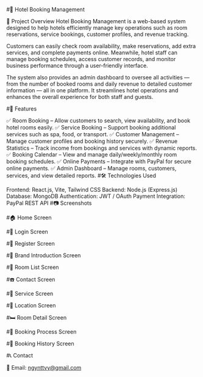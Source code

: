 #🏨 Hotel Booking Management

📌 Project Overview
Hotel Booking Management is a web-based system designed to help hotels efficiently manage key operations such as room reservations, service bookings, customer profiles, and revenue tracking.

Customers can easily check room availability, make reservations, add extra services, and complete payments online. Meanwhile, hotel staff can manage booking schedules, access customer records, and monitor business performance through a user-friendly interface.

The system also provides an admin dashboard to oversee all activities — from the number of booked rooms and daily revenue to detailed customer information — all in one platform. It streamlines hotel operations and enhances the overall experience for both staff and guests.

#🚀 Features

✅ Room Booking – Allow customers to search, view availability, and book hotel rooms easily.
✅ Service Booking – Support booking additional services such as spa, food, or transport.
✅ Customer Management – Manage customer profiles and booking history securely.
✅ Revenue Statistics – Track income from bookings and services with dynamic reports.
✅ Booking Calendar – View and manage daily/weekly/monthly room booking schedules.
✅ Online Payments – Integrate with PayPal for secure online payments.
✅ Admin Dashboard – Manage rooms, customers, services, and view detailed reports.
#🛠️ Technologies Used

Frontend: React.js, Vite, Tailwind CSS
Backend: Node.js (Express.js)
Database: MongoDB
Authentication: JWT / OAuth
Payment Integration: PayPal REST API
#📷 Screenshots

#🏠 Home Screen


#🔐 Login Screen


#📝 Register Screen


#🎥 Brand Introduction Screen


#🏨 Room List Screen


#☎️ Contact Screen


#🧰 Service Screen


#📍 Location Screen


#🛏️ Room Detail Screen


#📆 Booking Process Screen
  

#🧾 Booking History Screen


#📞 Contact

📧 Email: ngynttvy@gmail.com
